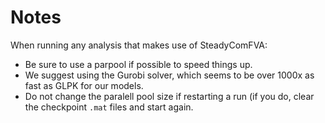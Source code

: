 

# Notes

When running any analysis that makes use of SteadyComFVA:

- Be sure to use a parpool if possible to speed things up.
- We suggest using the Gurobi solver, which seems to be over 1000x as fast as GLPK for our models.
- Do not change the paralell pool size if restarting a run (if you do, clear the checkpoint `.mat` files and start again.
